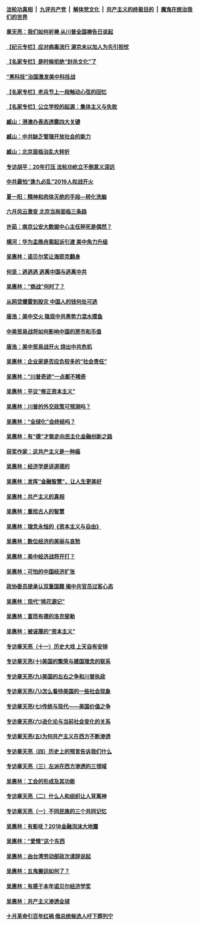 

####  [法轮功真相](../../../../basic/blob/master/README.md?t=05200742) &nbsp;|&nbsp; [九评共产党](../../../../9ping.md/blob/master/README.md?t=05200742) &nbsp;|&nbsp; [解体党文化](../../../../jtdwh.md/blob/master/README.md?t=05200742)  &nbsp;|&nbsp; [共产主义的终极目的](../../../../gczydzjmd.md/blob/master/README.md?t=05200742) &nbsp;|&nbsp; [魔鬼在统治我们的世界](../../../../mgztzwmdsj.md/blob/master/README.md?t=05200742) 

#### [章天亮：我们如何祈祷 从川普全国祷告日说起](../pages/nsc423/n11944627.md?t=05200742) 

#### [【纪元专栏】应对病毒流行 渥京未以加人为先引担忧](../pages/nsc423/n11875714.md?t=05200742) 

#### [【名家专栏】是时候拒绝“封杀文化”了](../pages/nsc423/n11814093.md?t=05200742) 

#### [“黑科技”治国激发美中科技战](../pages/nsc423/n11638056.md?t=05200742) 

#### [【名家专栏】老兵节上一段触动心弦的回忆](../pages/nsc423/n11646016.md?t=05200742) 

#### [【名家专栏】公立学校的起源：集体主义与失败](../pages/nsc423/n11601833.md?t=05200742) 

#### [臧山：港澳办表态透露四大关键](../pages/nsc423/n11421628.md?t=05200742) 

#### [臧山：中共缺乏管理开放社会的能力](../pages/nsc423/n11407457.md?t=05200742) 

#### [臧山：北京面临治乱大转折](../pages/nsc423/n11406895.md?t=05200742) 

#### [专访胡平：20年打压 法轮功屹立不倒意义深远](../pages/nsc423/n11398800.md?t=05200742) 

#### [中共最怕“逢九必乱”2019人权战开火](../pages/nsc423/n11385248.md?t=05200742) 

#### [夏一阳：精神和肉体灭绝的手段—转化洗脑](../pages/nsc423/n11368250.md?t=05200742) 

#### [六月风云激变 北京当局面临三条路](../pages/nsc423/n11313668.md?t=05200742) 

#### [许茹：南京公安大数据中心主任猝死是偶然？](../pages/nsc423/n11064744.md?t=05200742) 

#### [横河：华为孟晚舟案起诉引渡 美中角力升级](../pages/nsc423/n11027230.md?t=05200742) 

#### [吴惠林：诺贝尔奖让海耶克翻身](../pages/nsc423/n10890049.md?t=05200742) 

#### [何坚：逃逃逃 逃离中国与逃离中共](../pages/nsc423/n10592891.md?t=05200742) 

#### [吴惠林：“商战”何时了？](../pages/nsc423/n10573558.md?t=05200742) 

#### [从网贷爆雷到股灾 中国人的钱何处可逃](../pages/nsc423/n10572800.md?t=05200742) 

#### [唐浩：美中交火 隐现中共黑势力混水摸鱼](../pages/nsc423/n10544040.md?t=05200742) 

#### [中美贸易战将如何影响中国的房市和币值](../pages/nsc423/n10543697.md?t=05200742) 

#### [唐浩：美中贸易战开火 烧出中共危机](../pages/nsc423/n10540126.md?t=05200742) 

#### [吴惠林：企业家是否应负较多的“社会责任”](../pages/nsc423/n10535022.md?t=05200742) 

#### [吴惠林：“川普奇迹”一点都不稀奇](../pages/nsc423/n10512808.md?t=05200742) 

#### [吴惠林：平议“修正资本主义”](../pages/nsc423/n10495724.md?t=05200742) 

#### [吴惠林：川普的外交政策可预测吗？](../pages/nsc423/n10462387.md?t=05200742) 

#### [吴惠林：“全球化”会终结吗？](../pages/nsc423/n10452838.md?t=05200742) 

#### [吴惠林：有“德”才能走向民主化金融创新之路](../pages/nsc423/n10432292.md?t=05200742) 

#### [获奖作家：这共产主义是一种癌](../pages/nsc423/n10431541.md?t=05200742) 

#### [吴惠林：经济学是讲道德的](../pages/nsc423/n10398014.md?t=05200742) 

#### [吴惠林：发挥“金融智慧”，让人生更美好](../pages/nsc423/n10375019.md?t=05200742) 

#### [吴惠林：共产主义的真相](../pages/nsc423/n10351394.md?t=05200742) 

#### [吴惠林：重拾古人的智慧](../pages/nsc423/n10337691.md?t=05200742) 

#### [吴惠林：理念永恒的《资本主义与自由》](../pages/nsc423/n10316274.md?t=05200742) 

#### [吴惠林：数位经济的美丽与哀愁](../pages/nsc423/n10292946.md?t=05200742) 

#### [吴惠林：美中经济战将开打？](../pages/nsc423/n10258825.md?t=05200742) 

#### [吴惠林：可怕的中国经济扩张](../pages/nsc423/n10219147.md?t=05200742) 

#### [政协委员提承认双重国籍 揭中共官员过客心态](../pages/nsc423/n10208809.md?t=05200742) 

#### [吴惠林：现代“桃花源记”](../pages/nsc423/n10185234.md?t=05200742) 

#### [吴惠林：富而有德的洛克斐勒](../pages/nsc423/n10142264.md?t=05200742) 

#### [吴惠林：被诬蔑的“资本主义”](../pages/nsc423/n10124816.md?t=05200742) 

#### [专访章天亮（十一）历史大戏 上天自有安排](../pages/nsc423/n10094905.md?t=05200742) 

#### [专访章天亮(十)美国的繁荣与建国理念的联系](../pages/nsc423/n10094899.md?t=05200742) 

#### [专访章天亮(九)美国的左右之争和川普执政](../pages/nsc423/n10094889.md?t=05200742) 

#### [专访章天亮(八)怎么看待美国的一些社会现象](../pages/nsc423/n10094857.md?t=05200742) 

#### [专访章天亮(七)传统与现代——美国价值之争](../pages/nsc423/n10093140.md?t=05200742) 

#### [专访章天亮(六)进化论与当前社会变化的关系](../pages/nsc423/n10092036.md?t=05200742) 

#### [专访章天亮(五)为何共产主义在西方不断渗透](../pages/nsc423/n10083620.md?t=05200742) 

#### [专访章天亮（四）历史上的预言告诉我们什么](../pages/nsc423/n10083606.md?t=05200742) 

#### [专访章天亮（三）左派在西方渗透的三领域](../pages/nsc423/n10081115.md?t=05200742) 

#### [吴惠林：工会的形成及其功能](../pages/nsc423/n10080633.md?t=05200742) 

#### [专访章天亮（二）什么人和组织让人背离神](../pages/nsc423/n10076637.md?t=05200742) 

#### [专访章天亮（一）不同民族的三个共同记忆](../pages/nsc423/n10074188.md?t=05200742) 

#### [吴惠林：有影呒？2018金融泡沫大地震](../pages/nsc423/n10040534.md?t=05200742) 

#### [吴惠林：“爱情”这个东西](../pages/nsc423/n10019423.md?t=05200742) 

#### [吴惠林：由台湾劳动部政次请辞说起](../pages/nsc423/n9979679.md?t=05200742) 

#### [吴惠林：五鬼搬运如何了？](../pages/nsc423/n9925338.md?t=05200742) 

#### [吴惠林：有感于本年诺贝尔经济学奖](../pages/nsc423/n9871883.md?t=05200742) 

#### [吴惠林：共产主义渗透全球](../pages/nsc423/n9812748.md?t=05200742) 

#### [十月革命引百年红祸 俄总统候选人吁下葬列宁](../pages/nsc423/n9810182.md?t=05200742) 

